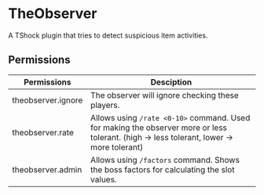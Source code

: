 # TheObserver
A TShock plugin that tries to detect suspicious item activities.

## Permissions
| Permissions        | Desciption                                       |
|--------------------|--------------------------------------------------|
| theobserver.ignore | The observer will ignore checking these players. |
| theobserver.rate   | Allows using ``/rate <0-10>`` command. Used for making the observer more or less tolerant. (high -> less tolerant, lower -> more tolerant) |
| theobserver.admin  | Allows using ``/factors`` command. Shows the boss factors for calculating the slot values. |
